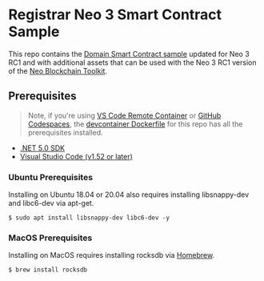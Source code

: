 # Registrar Neo 3 Smart Contract Sample

This repo contains the [Domain Smart Contract sample](https://github.com/neo-project/examples/tree/0ab03a0ed5e1e331b756d9ad51b01657385470c7/csharp/Domain)
updated for Neo 3 RC1 and with additional assets that can be used with the Neo 3 RC1 version of the
[Neo Blockchain Toolkit](https://marketplace.visualstudio.com/items?itemName=ngd-seattle.neo-blockchain-toolkit).

## Prerequisites

> Note, if you're using [VS Code Remote Container](https://code.visualstudio.com/docs/remote/containers)
  or [GitHub Codespaces](https://github.com/features/codespaces),
  the [devcontainer Dockerfile](.devcontainer/Dockerfile) for this repo has all the prerequisites installed.

- [.NET 5.0 SDK](https://dotnet.microsoft.com/download/dotnet/5.0)
- [Visual Studio Code (v1.52 or later)](https://code.visualstudio.com/Download)

### Ubuntu Prerequisites

Installing on Ubuntu 18.04 or 20.04 also requires installing libsnappy-dev and libc6-dev
via apt-get. 

``` shell
$ sudo apt install libsnappy-dev libc6-dev -y
```

### MacOS Prerequisites

Installing on MacOS requires installing rocksdb via [Homebrew](https://brew.sh/).

``` shell
$ brew install rocksdb
```

